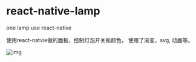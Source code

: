 # react-native-lamp
one lamp use react-native

使用react-natvie做的面板，控制灯泡开关和颜色，
使用了渐变，svg, 动画等。

![img]('./GIF.gif')